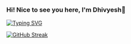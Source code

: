 ### Hi! Nice to see you here, I'm Dhivyesh👋
[![Typing SVG](https://readme-typing-svg.demolab.com?font=Fira+Code&pause=1000&width=435&lines=A+Student+;A+Programmer+;A+Volunteer)](https://git.io/typing-svg)
<link rel="stylesheet" href="https://cdn.jsdelivr.net/gh/devicons/devicon@latest/devicon.min.css">

<!--
**Dhivyno/Dhivyno** is a ✨ _special_ ✨ repository because its `README.md` (this file) appears on your GitHub profile.



Here are some ideas to get you started:

- 🔭 I’m currently working on ...
- 🌱 I’m currently learning ...
- 👯 I’m looking to collaborate on ...
- 🤔 I’m looking for help with ...
- 💬 Ask me about ...
- 📫 How to reach me: ...
- 😄 Pronouns: ...
- ⚡ Fun fact: ...
-->
<i class="devicon-devicon-plain"></i>
[![GitHub Streak](https://streak-stats.demolab.com/?user=DenverCoder1&theme=highcontrast)](https://git.io/streak-stats)
